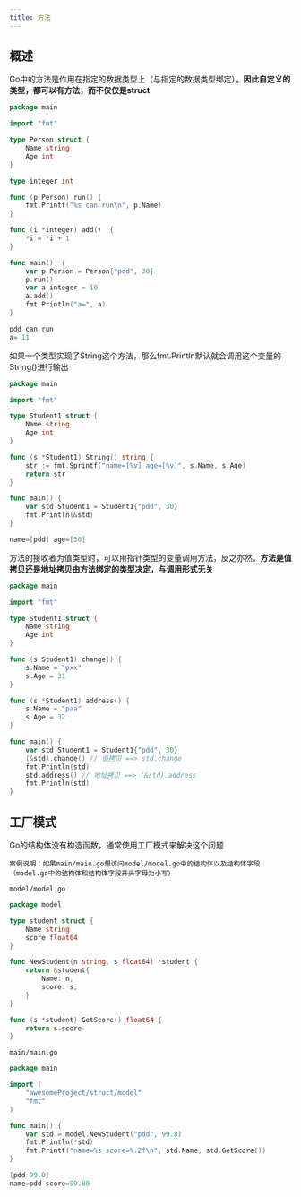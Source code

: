 ```yaml
---
title: 方法
---
```


## 概述

Go中的方法是作用在指定的数据类型上（与指定的数据类型绑定），**因此自定义的类型，都可以有方法，而不仅仅是struct**
```go
package main

import "fmt"

type Person struct {
	Name string
	Age int
}

type integer int

func (p Person) run() {
	fmt.Printf("%s can run\n", p.Name)
}

func (i *integer) add()  {
	*i = *i + 1
}

func main()  {
	var p Person = Person{"pdd", 30}
	p.run()
	var a integer = 10
	a.add()
	fmt.Println("a=", a)
}
```

```go
pdd can run
a= 11
```

如果一个类型实现了String这个方法，那么fmt.Println默认就会调用这个变量的String()进行输出
```go
package main

import "fmt"

type Student1 struct {
	Name string
	Age int
}

func (s *Student1) String() string {
	str := fmt.Sprintf("name=[%v] age=[%v]", s.Name, s.Age)
	return str
}

func main() {
	var std Student1 = Student1{"pdd", 30}
	fmt.Println(&std)
}
```

```go
name=[pdd] age=[30]
```

方法的接收者为值类型时，可以用指针类型的变量调用方法，反之亦然。**方法是值拷贝还是地址拷贝由方法绑定的类型决定，与调用形式无关**
```go
package main

import "fmt"

type Student1 struct {
	Name string
	Age int
}

func (s Student1) change() {
	s.Name = "pxx"
	s.Age = 31
}

func (s *Student1) address() {
	s.Name = "paa"
	s.Age = 32
}

func main() {
	var std Student1 = Student1{"pdd", 30}
	(&std).change() // 值拷贝 ==> std.change
	fmt.Println(std)
	std.address() // 地址拷贝 ==> (&std).address
	fmt.Println(std)
}
```

## 工厂模式
Go的结构体没有构造函数，通常使用工厂模式来解决这个问题

`案例说明：如果main/main.go想访问model/model.go中的结构体以及结构体字段（model.go中的结构体和结构体字段开头字母为小写）`

`model/model.go`
```go
package model

type student struct {
	Name string
	score float64
}

func NewStudent(n string, s float64) *student {
	return &student{
		Name: n,
		score: s,
	}
}

func (s *student) GetScore() float64 {
	return s.score
}
```

`main/main.go`
```go
package main

import (
	"awesomeProject/struct/model"
	"fmt"
)

func main() {
	var std = model.NewStudent("pdd", 99.8)
	fmt.Println(*std)
	fmt.Printf("name=%s score=%.2f\n", std.Name, std.GetScore())
}
```

```go
{pdd 99.8}
name=pdd score=99.80
```